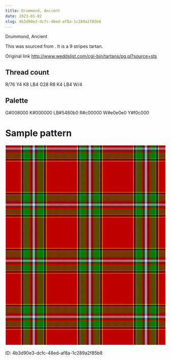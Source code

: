 ```yaml
---
title: Drummond, Ancient
date: 2023-01-02
slug: 4b3d90e3-dcfc-48ed-af8a-1c289a2f85b8
---
```

Drummond, Ancient

This was sourced from <no value>.  It is a 9 stripes tartan.

Original link http://www.weddslist.com/cgi-bin/tartans/pg.pl?source=sts

## Thread count
R/76 Y4 K8 LB4 G28 R8 K4 LB4 W/4

## Palette
G#008000 K#000000 LB#5480b0 R#c00000 W#e0e0e0 Y#f0c000

# Sample pattern

![Tartan detail](tartan.png "R/76 Y4 K8 LB4 G28 R8 K4 LB4 W/4 tartan")

ID: 4b3d90e3-dcfc-48ed-af8a-1c289a2f85b8
